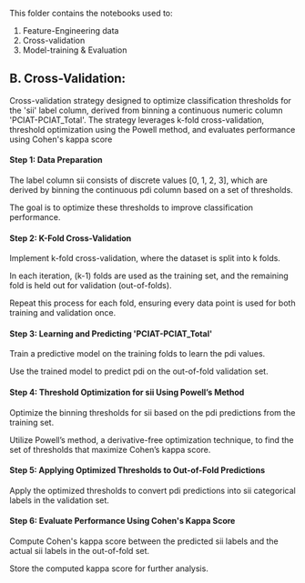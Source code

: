 This folder contains the notebooks used to: 
1. Feature-Engineering data 
2. Cross-validation
3. Model-training & Evaluation

## B. Cross-Validation: 

Cross-validation strategy designed to optimize classification thresholds for the 'sii' label column, derived from binning a continuous numeric column 'PCIAT-PCIAT_Total'. The strategy leverages k-fold cross-validation, threshold optimization using the Powell method, and evaluates performance using Cohen's kappa score

#### Step 1: Data Preparation

The label column sii consists of discrete values [0, 1, 2, 3], which are derived by binning the continuous pdi column based on a set of thresholds.

The goal is to optimize these thresholds to improve classification performance.

#### Step 2: K-Fold Cross-Validation

Implement k-fold cross-validation, where the dataset is split into k folds.

In each iteration, (k-1) folds are used as the training set, and the remaining fold is held out for validation (out-of-folds).

Repeat this process for each fold, ensuring every data point is used for both training and validation once.

#### Step 3: Learning and Predicting 'PCIAT-PCIAT_Total'

Train a predictive model on the training folds to learn the pdi values.

Use the trained model to predict pdi on the out-of-fold validation set.

#### Step 4: Threshold Optimization for sii Using Powell’s Method

Optimize the binning thresholds for sii based on the pdi predictions from the training set.

Utilize Powell’s method, a derivative-free optimization technique, to find the set of thresholds that maximize Cohen’s kappa score.

#### Step 5: Applying Optimized Thresholds to Out-of-Fold Predictions

Apply the optimized thresholds to convert pdi predictions into sii categorical labels in the validation set.

#### Step 6: Evaluate Performance Using Cohen's Kappa Score

Compute Cohen's kappa score between the predicted sii labels and the actual sii labels in the out-of-fold set.

Store the computed kappa score for further analysis.

